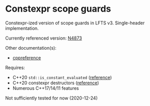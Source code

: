 # Constexpr scope guards
Constexpr-ized version of scope guards in LFTS v3. Single-header implementation.

Currently referenced version: [N4873](https://wg21.link/n4873)

Other documentation(s):
* [cppreference](https://en.cppreference.com/w/cpp/experimental/lib_extensions_3#Scope_guard)

Requires:
* C++20 `std::is_constant_evaluated` ([reference](https://en.cppreference.com/w/cpp/types/is_constant_evaluated))
* C++20 constexpr destructors ([reference](https://en.cppreference.com/w/cpp/language/constexpr))
* Numerous C++17/14/11 features

Not sufficiently tested for now (2020-12-24)

